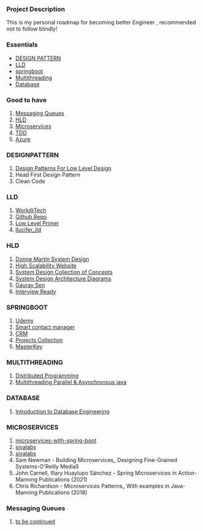 ### Project Description

This is my personal roadmap for becoming better Engineer , recommended not to follow blindly!

### Essentials

- [DESIGN PATTERN](#designpattern)
- [LLD](#lld)
- [springboot](#springboot)
- [Multithreading](#multithreading)
- [Database](#database)



### Good to have

1. [Messaging Queues](#mq)
2. [HLD](#hld)
3. [Microservices](#microservices)
4. [TDD](#TDD)
5. [Azure](#Azure)




### DESIGNPATTERN
1. [Design Patterns For Low Level Design](https://github.com/iluwatar/java-design-patterns)
2. Head First Design Pattern
3. Clean Code

### LLD

1. [Work@Tech](https://workat.tech/practice)
2. [Github Repo](https://github.com/prasadgujar/low-level-design-primer)
4. [Low Level Primer](https://github.com/prasadgujar/low-level-design-primer)
5. [llucifer_lld](https://github.com/llucifer97/low-level-design)



### HLD

1. [Donne Martin System Design](https://github.com/donnemartin/system-design-primer)
2. [High Scalability Website](http://highscalability.squarespace.com/blog/category/example)
3. [System Design Collection of Concepts](https://sites.google.com/site/includemak/system-design)
4. [System Design Architecture Diagrams](https://github.com/codekarle/system-design/tree/master/system-design-prep-material/architecture-diagrams)
5. [Gaurav Sen](https://www.youtube.com/playlist?list=PLMCXHnjXnTnvo6alSjVkgxV-VH6EPyvoX)
6. [Interview Ready](https://get.interviewready.io/)
  

### SPRINGBOOT
1. [Udemy ](https://www.udemy.com/course/spring-hibernate-tutorial/) 
2. [Smart contact manager](https://www.youtube.com/playlist?list=PL0zysOflRCelmjxj-g4jLr3WKraSU_e8q)
3. [CRM](https://www.crio.do/projects/project-crm-spring/)
4. [Projects Collection](https://github.com/davidetaibi/Microservices_Project_List/blob/master/README.md#demotoy--projects-mainly-for-learning-or-research-purpose)
5. [MasterKey](https://howtodoinjava.com/)
  


### MULTITHREADING
1. [Distributed Programming](https://www.coursera.org/learn/distributed-programming-in-java)
2. [Multithreading,Parallel & Asynchronous java](https://www.udemy.com/course/parallel-and-asynchronous-programming-in-modern-java/)


### DATABASE 
1. [ Introduction to Database Engineering ](https://www.udemy.com/course/database-engines-crash-course/)


### MICROSERVICES
1. [microservices-with-spring-boot](https://www.udemy.com/course/microservices-with-spring-boot-and-spring-cloud/)
2. [sivalabs](https://www.sivalabs.in/2018/03/microservices-using-springboot-spring-cloud-part-1-overview/) 
3. [sivalabs](https://github.com/sivaprasadreddy/spring-boot-microservices-series)
4. Sam Newman - Building Microservices_ Designing Fine-Grained Systems-O'Reilly Media5
5. John Carnell, Illary Huaylupo Sánchez - Spring Microservices in Action-Manning Publications (2021)
6. Chris Richardson - Microservices Patterns_ With examples in Java-Manning Publications (2018)


### Messaging Queues
1. [to be continued]()
  
